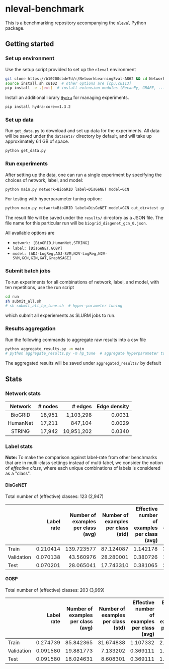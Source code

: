 # nleval-benchmark

This is a benchmarking repository accompanying the [`nleval`](https://github.com/krishnanlab/NetworkLearningEval) Python package.

## Getting started

### Set up environment

Use the setup script provided to set up the `nleval` environment

```bash
git clone https://b10200cbde7d/r/NetworkLearningEval-A862 && cd NetworkLearningEval
source install.sh cu102  # other options are [cpu,cu113]
pip install -e .[ext]  # install extension modules (PecanPy, GRAPE, ...)
```

Install an additional library [`Hydra`](https://github.com/facebookresearch/hydra) for managing experiments.

```bash
pip install hydra-core==1.3.2
```

### Set up data

Run `get_data.py` to download and set up data for the experiments.
All data will be saved under the `datasets/` directory by default, and will take up approximately 6.1 GB of space.

```bash
python get_data.py
```

### Run experiments

After setting up the data, one can run a single experiment by specifying the choices of network, label, and model:

```bash
python main.py network=BioGRID label=DisGeNET model=GCN
```

For testing with hyperparameter tuning option:

```bash
python main.py network=BioGRID label=DisGeNET model=GCN out_dir=test gnn_params.epochs=5000 gnn_params.eval_steps=20 hp_tune=true
```

The result file will be saved under the `results/` directory as a JSON file.
The file name for this particular run will be `biogrid_disgenet_gcn_0.json`.

All available options are

* `network: [BioGRID,HumanNet,STRING]`
* `label: [DisGeNET,GOBP]`
* `model: [ADJ-LogReg,ADJ-SVM,N2V-LogReg,N2V-SVM,GCN,GIN,GAT,GraphSAGE]`

### Submit batch jobs

To run experiments for all combinations of network, label, and model, with ten repetitions, use the run script

```bash
cd run
sh submit_all.sh
# sh submit_all_hp_tune.sh  # hyper-parameter tuning
```

which submit all experiements as SLURM jobs to run.

### Results aggregation

Run the following commands to aggregate raw results into a csv file

```bash
python aggregate_results.py -m main
# python aggregate_results.py -m hp_tune  # aggregate hyperparameter tuning results
```

The aggregated results will be saved under `aggregated_results/` by default

## Stats

### Network stats

| Network | # nodes | # edges | Edge density |
| :-------: | -------: | -------: | -------: |
| BioGRID | 18,951 | 1,103,298 | 0.0031 |
| HumanNet | 17,211 | 847,104 | 0.0029 |
| STRING | 17,942 | 10,951,202 | 0.0340 |

### Label stats

**Note:** To make the comparison against label-rate from other benchmarks that are in multi-class settings instead of multi-label, we consider the notion of *effective class*, where each unique combinations of labels is considered as a "class".

#### DisGeNET

Total number of (effective) classes: 123 (2,947)

| | Label rate | Number of examples per class (avg) | Number of examples per class (std) | Effective number of examples per class (avg) | Effective number of examples per class (std)|
| ---------- | ---------: | ---------: | ---------: | ---------: | ---------: |
| Train | 0.210414 | 139.723577 | 87.124087 | 1.142178 | 3.155479 |
| Validation | 0.070138 | 43.560976 | 28.280001 | 0.380726 | 1.403474 |
| Test | 0.070201 | 28.065041 | 17.743310 | 0.381065 | 2.136587 |

#### GOBP

Total number of (effective) classes: 203 (3,969)

| | Label rate | Number of examples per class (avg) | Number of examples per class (std) | Effective number of examples per class (avg) | Effective number of examples per class (std)|
| ---------- | ---------: | ---------: | ---------: | ---------: | ---------: |
| Train | 0.274739 | 85.842365 | 31.674838 | 1.107332 | 2.049174 |
| Validation | 0.091580 | 19.881773 | 7.133202 | 0.369111 | 1.020112 |
| Test | 0.091580 | 18.024631 | 8.608301 | 0.369111 | 1.249263 |
